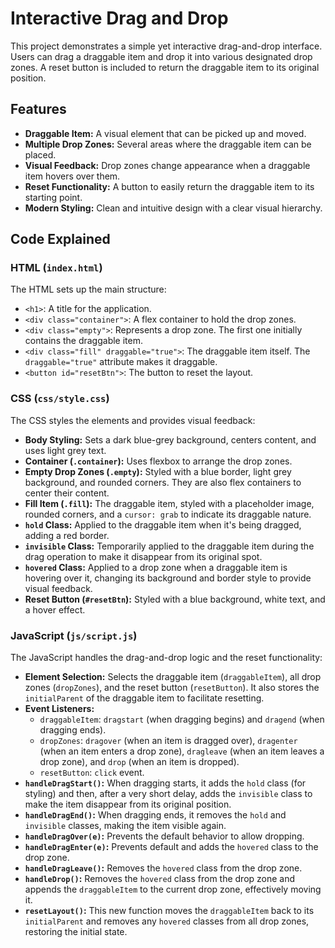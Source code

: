 # Interactive Drag and Drop

This project demonstrates a simple yet interactive drag-and-drop interface. Users can drag a draggable item and drop it into various designated drop zones. A reset button is included to return the draggable item to its original position.

## Features

*   **Draggable Item:** A visual element that can be picked up and moved.
*   **Multiple Drop Zones:** Several areas where the draggable item can be placed.
*   **Visual Feedback:** Drop zones change appearance when a draggable item hovers over them.
*   **Reset Functionality:** A button to easily return the draggable item to its starting point.
*   **Modern Styling:** Clean and intuitive design with a clear visual hierarchy.

## Code Explained

### HTML (`index.html`)

The HTML sets up the main structure:

*   `<h1>`: A title for the application.
*   `<div class="container">`: A flex container to hold the drop zones.
*   `<div class="empty">`: Represents a drop zone. The first one initially contains the draggable item.
*   `<div class="fill" draggable="true">`: The draggable item itself. The `draggable="true"` attribute makes it draggable.
*   `<button id="resetBtn">`: The button to reset the layout.

### CSS (`css/style.css`)

The CSS styles the elements and provides visual feedback:

*   **Body Styling:** Sets a dark blue-grey background, centers content, and uses light grey text.
*   **Container (`.container`):** Uses flexbox to arrange the drop zones.
*   **Empty Drop Zones (`.empty`):** Styled with a blue border, light grey background, and rounded corners. They are also flex containers to center their content.
*   **Fill Item (`.fill`):** The draggable item, styled with a placeholder image, rounded corners, and a `cursor: grab` to indicate its draggable nature.
*   **`hold` Class:** Applied to the draggable item when it's being dragged, adding a red border.
*   **`invisible` Class:** Temporarily applied to the draggable item during the drag operation to make it disappear from its original spot.
*   **`hovered` Class:** Applied to a drop zone when a draggable item is hovering over it, changing its background and border style to provide visual feedback.
*   **Reset Button (`#resetBtn`):** Styled with a blue background, white text, and a hover effect.

### JavaScript (`js/script.js`)

The JavaScript handles the drag-and-drop logic and the reset functionality:

*   **Element Selection:** Selects the draggable item (`draggableItem`), all drop zones (`dropZones`), and the reset button (`resetButton`). It also stores the `initialParent` of the draggable item to facilitate resetting.
*   **Event Listeners:**
    *   `draggableItem`: `dragstart` (when dragging begins) and `dragend` (when dragging ends).
    *   `dropZones`: `dragover` (when an item is dragged over), `dragenter` (when an item enters a drop zone), `dragleave` (when an item leaves a drop zone), and `drop` (when an item is dropped).
    *   `resetButton`: `click` event.
*   **`handleDragStart()`:** When dragging starts, it adds the `hold` class (for styling) and then, after a very short delay, adds the `invisible` class to make the item disappear from its original position.
*   **`handleDragEnd()`:** When dragging ends, it removes the `hold` and `invisible` classes, making the item visible again.
*   **`handleDragOver(e)`:** Prevents the default behavior to allow dropping.
*   **`handleDragEnter(e)`:** Prevents default and adds the `hovered` class to the drop zone.
*   **`handleDragLeave()`:** Removes the `hovered` class from the drop zone.
*   **`handleDrop()`:** Removes the `hovered` class from the drop zone and appends the `draggableItem` to the current drop zone, effectively moving it.
*   **`resetLayout()`:** This new function moves the `draggableItem` back to its `initialParent` and removes any `hovered` classes from all drop zones, restoring the initial state.
